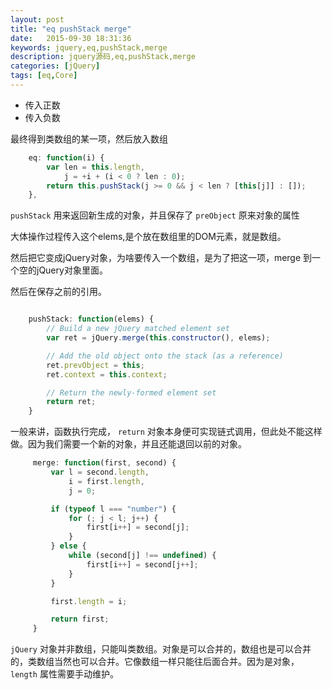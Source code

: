 ```yaml
---
layout: post
title: "eq pushStack merge"
date:   2015-09-30 18:31:36
keywords: jquery,eq,pushStack,merge
description: jquery源码,eq,pushStack,merge
categories: [jQuery]
tags: [eq,Core]
---
```




* 传入正数
* 传入负数

最终得到类数组的某一项，然后放入数组

```js
	eq: function(i) {
		var len = this.length,
			j = +i + (i < 0 ? len : 0);
		return this.pushStack(j >= 0 && j < len ? [this[j]] : []);
	},
```

`pushStack` 用来返回新生成的对象，并且保存了 `preObject` 原来对象的属性

大体操作过程传入这个elems,是个放在数组里的DOM元素，就是数组。

然后把它变成jQuery对象，为啥要传入一个数组，是为了把这一项，merge 到一个空的jQuery对象里面。

然后在保存之前的引用。

```js

	pushStack: function(elems) {
		// Build a new jQuery matched element set
		var ret = jQuery.merge(this.constructor(), elems);

		// Add the old object onto the stack (as a reference)
		ret.prevObject = this;
		ret.context = this.context;

		// Return the newly-formed element set
		return ret;
	}
```

一般来讲，函数执行完成， `return` 对象本身便可实现链式调用，但此处不能这样做。因为我们需要一个新的对象，并且还能退回以前的对象。

```js
	 merge: function(first, second) {
		 var l = second.length,
			 i = first.length,
			 j = 0;

		 if (typeof l === "number") {
			 for (; j < l; j++) {
				 first[i++] = second[j];
			 }
		 } else {
			 while (second[j] !== undefined) {
				 first[i++] = second[j++];
			 }
		 }

		 first.length = i;

		 return first;
	 }
```

`jQuery` 对象并非数组，只能叫类数组。对象是可以合并的，数组也是可以合并的，类数组当然也可以合并。它像数组一样只能往后面合并。因为是对象， `length` 属性需要手动维护。













